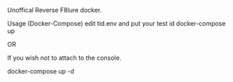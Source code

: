 Unoffical Reverse F8lure docker.

Usage (Docker-Compose)
edit tid.env and put your test id
docker-compose up

OR 

If you wish not to attach to the console.

docker-compose up -d